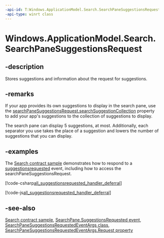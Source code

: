 ```yaml
---
-api-id: T:Windows.ApplicationModel.Search.SearchPaneSuggestionsRequest
-api-type: winrt class
---
```


<!-- Class syntax.
public class SearchPaneSuggestionsRequest : Windows.ApplicationModel.Search.ISearchPaneSuggestionsRequest
-->

# Windows.ApplicationModel.Search.SearchPaneSuggestionsRequest

## -description
Stores suggestions and information about the request for suggestions.

## -remarks
If your app provides its own suggestions to display in the search pane, use the [searchPaneSuggestionsRequest.searchSuggestionCollection](searchpanesuggestionsrequest_searchsuggestioncollection.md) property to add your app's suggestions to the collection of suggestions to display.

The search pane can display 5 suggestions, at most. Additionally, each separator you use takes the place of a suggestion and lowers the number of suggestions that you can display.

## -examples
The [Search contract sample](https://github.com/microsoftarchive/msdn-code-gallery-microsoft/tree/master/Official%20Windows%20Platform%20Sample/Windows%208.1%20Store%20app%20samples/99866-Windows%208.1%20Store%20app%20samples/Search%20contract%20sample) demonstrates how to respond to a [suggestionsrequested](searchpane_suggestionsrequested.md) event, including how to access the searchPaneSuggestionsRequest.



[!code-csharp[all_suggestionsrequested_handler_deferral](../windows.applicationmodel.search/code/SearchContract/CS/Scenario6.xaml.cs#Snippetall_suggestionsrequested_handler_deferral)]

[!code-js[all_suggestionsrequested_handler_deferral](../windows.applicationmodel.search/code/SearchContract/js/js/scenario6.js#Snippetall_suggestionsrequested_handler_deferral)]

## -see-also
[Search contract sample](https://github.com/microsoftarchive/msdn-code-gallery-microsoft/tree/master/Official%20Windows%20Platform%20Sample/Windows%208.1%20Store%20app%20samples/99866-Windows%208.1%20Store%20app%20samples/Search%20contract%20sample), [SearchPane.SuggestionsRequested event](searchpane_suggestionsrequested.md), [SearchPaneSuggestionsRequestedEventArgs class](searchpanesuggestionsrequestedeventargs.md), [SearchPaneSuggestionsRequestedEventArgs.Request property](searchpanesuggestionsrequestedeventargs_request.md)
